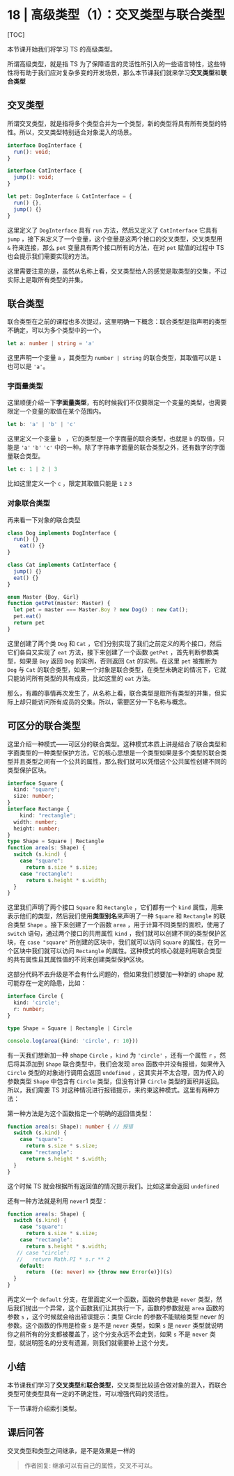 # 18 | 高级类型（1）：交叉类型与联合类型

[TOC]

本节课开始我们将学习 TS 的高级类型。

所谓高级类型，就是指 TS 为了保障语言的灵活性所引入的一些语言特性，这些特性将有助于我们应对复杂多变的开发场景，那么本节课我们就来学习**交叉类型**和**联合类型**

##  交叉类型

所谓交叉类型，就是指将多个类型合并为一个类型，新的类型将具有所有类型的特性。所以，交叉类型特别适合对象混入的场景。

```ts
interface DogInterface {
  run(): void;
}

interface CatInterface {
  jump(): void;
}

let pet: DogInterface & CatInterface = {
  run() {},
  jump() {}
}
```

这里定义了 `DogInterface` 具有 `run` 方法，然后又定义了 `CatInterface` 它具有 `jump` ，接下来定义了一个变量，这个变量是这两个接口的交叉类型，交叉类型用 `&` 符来连接，那么 `pet` 变量具有两个接口所有的方法，在对 `pet` 赋值的过程中 TS 也会提示我们需要实现的方法。

这里需要注意的是，虽然从名称上看，交叉类型给人的感觉是取类型的交集，不过实际上是取所有类型的并集。



## 联合类型

联合类型在之前的课程也多次提过，这里明确一下概念：联合类型是指声明的类型不确定，可以为多个类型中的一个。

```ts
let a: number | string = 'a'
```

这里声明一个变量 `a` ，其类型为 `number | string` 的联合类型，其取值可以是 `1` 也可以是 `'a'`。

### 字面量类型

这里顺便介绍一下**字面量类型**，有的时候我们不仅要限定一个变量的类型，也需要限定一个变量的取值在某个范围内。

```ts
let b: 'a' | 'b' | 'c'
```

这里定义一个变量 `b ` ，它的类型是一个字面量的联合类型，也就是 `b` 的取值，只能是 `'a'` `'b'` `'c'` 中的一种。除了字符串字面量的联合类型之外，还有数字的字面量联合类型。

```ts
let c: 1 | 2 | 3
```

比如这里定义一个 ``c`` ，限定其取值只能是 `1` `2` `3` 

### 对象联合类型

再来看一下对象的联合类型

```ts
class Dog implements DogInterface {
  run() {}
	eat() {}
}

class Cat implements CatInterface {
  jump() {}
  eat() {}
}

enum Master {Boy, Girl}
function getPet(master: Master) {
  let pet = master === Master.Boy ? new Dog() : new Cat();
  pet.eat()
  return pet
}

```

这里创建了两个类 `Dog` 和 `Cat` ，它们分别实现了我们之前定义的两个接口，然后它们各自又实现了 `eat` 方法，接下来创建了一个函数 `getPet` ，首先判断参数类型，如果是 `Boy` 返回 `Dog` 的实例，否则返回 `Cat` 的实例。在这里 `pet` 被推断为 `Dog` 与 `Cat` 的联合类型，如果一个对象是联合类型，在类型未确定的情况下，它就只能访问所有类型的共有成员，比如这里的 `eat` 方法。

那么，有趣的事情再次发生了，从名称上看，联合类型是取所有类型的并集，但实际上却只能访问所有成员的交集。所以，需要区分一下名称与概念。



## 可区分的联合类型

这里介绍一种模式——可区分的联合类型。这种模式本质上讲是结合了联合类型和字面类型的一种类型保护方法，它的核心思想是一个类型如果是多个类型的联合类型并且类型之间有一个公共的属性，那么我们就可以凭借这个公共属性创建不同的类型保护区块。

```ts
interface Square {
  kind: "square";
  size: number;
}
interface Rectange {
 	kind: "rectangle";
  width: number;
  height: number;
}
type Shape = Square | Rectangle
function area(s: Shape) {
  switch (s.kind) {
    case "square":
      return s.size * s.size;
    case "rectangle":
      return s.height * s.width;
  }
}
```

这里我们声明了两个接口 `Square` 和 `Rectangle` ，它们都有一个 `kind` 属性，用来表示他们的类型，然后我们使用**类型别名**来声明了一种 `Square` 和 `Rectangle` 的联合类型 `Shape` 。接下来创建了一个函数 `area` ，用于计算不同类型的面积，使用了 `switch` 语句，通过两个接口的共用属性 `kind` ，我们就可以创建不同的类型保护区块，在 `case "square"` 所创建的区块中，我们就可以访问 `Square` 的属性，在另一个区块中我们就可以访问 `Rectangle` 的属性。这种模式的核心就是利用联合类型的共有属性且其属性值的不同来创建类型保护区块。

这部分代码不去升级是不会有什么问题的，但如果我们想要加一种新的 shape 就可能存在一定的隐患，比如：

```ts
interface Circle {
  kind: 'circle';
  r: number;
}

type Shape = Square | Rectangle | Circle

console.log(area({kind: 'circle', r: 10}))
```

有一天我们想新加一种 shape `Circle` ，`kind` 为 `'circle'` ，还有一个属性 `r` ，然后将其添加到 `Shape` 联合类型中，我们会发现 `area` 函数中并没有报错，如果传入 `Circle` 类型的对象进行调用会返回 `undefined` ，这其实并不太合理，因为传入的参数类型 `Shape` 中包含有 `Circle` 类型，但没有计算 `Circle` 类型的面积并返回。所以，我们需要 TS 对这种情况进行报错提示，来约束这种模式。这里有两种方法：

第一种方法是为这个函数指定一个明确的返回值类型：

```ts
function area(s: Shape): number { // 报错
  switch (s.kind) {
    case "square":
      return s.size * s.size;
    case "rectangle":
      return s.height * s.width;
  }
}
```

这个时候 TS 就会根据所有返回值的情况提示我们。比如这里会返回 `undefined`

还有一种方法就是利用 `never`1 类型：

```ts
function area(s: Shape) {
  switch (s.kind) {
    case "square":
      return s.size * s.size;
    case "rectangle":
      return s.height * s.width;
   // case "circle":
   //   return Math.PI * s.r ** 2
    default:
      return  ((e: never) => {throw new Error(e)})(s)
  }
}
```

再定义一个 `default` 分支，在里面定义一个函数，函数的参数是 `never` 类型，然后我们抛出一个异常，这个函数我们让其执行一下，函数的参数就是 `area` 函数的参数 `s` ，这个时候就会给出错误提示：类型 Circle 的参数不能赋给类型 never 的参数。这个函数的作用是检查 `s` 是不是 `never` 类型，如果 `s` 是 `never` 类型就说明你之前所有的分支都被覆盖了，这个分支永远不会走到，如果 `s` 不是 `never` 类型，就说明签名的分支有遗漏，则我们就需要补上这个分支。



## 小结

本节课我们学习了**交叉类型**和**联合类型**，交叉类型比较适合做对象的混入，而联合类型可使类型具有一定的不确定性，可以增强代码的灵活性。

下一节课将介绍索引类型。



## 课后问答

交叉类型和类型之间继承，是不是效果是一样的

> 作者回复: 继承可以有自己的属性，交叉不可以。

